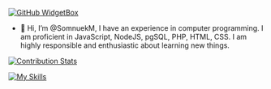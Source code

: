 [![GitHub WidgetBox](https://github-widgetbox.vercel.app/api/profile?username=Somnuek&data=followers,repositories,stars,commits)](https://github.com/SomnuekM/github-widgetbox)
- 👋 Hi, I’m @SomnuekM,
  I have an experience in computer programming. I am proficient in JavaScript, NodeJS, pgSQL, PHP, HTML, CSS. I am highly responsible and enthusiastic about learning new things.

<!---
SomnuekM/SomnuekM is a ✨ special ✨ repository because its `README.md` (this file) appears on your GitHub profile.
You can click the Preview link to take a look at your changes.
--->

[![Contribution Stats](https://github-contribution-stats.vercel.app/api/?username=lorddashme)](https://github.com/LordDashMe/github-contribution-stats/)

[![My Skills](https://skillicons.dev/icons?i=js,html,css,nodejs,java,eclipse,electron)](https://skillicons.dev)
